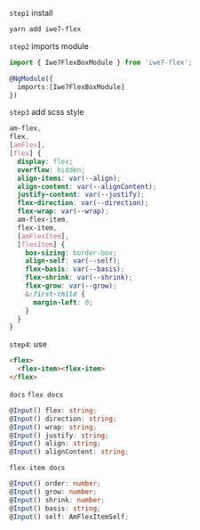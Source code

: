 `step1` install

```sh
yarn add iwe7-flex
```

`step2` imports module

```ts
import { Iwe7FlexBoxModule } from 'iwe7-flex';

@NgModule({
  imports:[Iwe7FlexBoxModule]
})
```

`step3` add scss style

```scss
am-flex,
flex,
[amFlex],
[flex] {
  display: flex;
  overflow: hidden;
  align-items: var(--align);
  align-content: var(--alignContent);
  justify-content: var(--justify);
  flex-direction: var(--direction);
  flex-wrap: var(--wrap);
  am-flex-item,
  flex-item,
  [amFlexItem],
  [flexItem] {
    box-sizing: border-box;
    align-self: var(--self);
    flex-basis: var(--basis);
    flex-shrink: var(--shrink);
    flex-grow: var(--grow);
    &:first-child {
      margin-left: 0;
    }
  }
}
```

`step4`: use

```html
<flex>
  <flex-item><flex-item>
</flex>
```

`docs`
`flex docs`

```ts
@Input() flex: string;
@Input() direction: string;
@Input() wrap: string;
@Input() justify: string;
@Input() align: string;
@Input() alignContent: string;
```

`flex-item docs`

```ts
@Input() order: number;
@Input() grow: number;
@Input() shrink: number;
@Input() basis: string;
@Input() self: AmFlexItemSelf;
```
